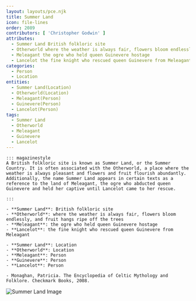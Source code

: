 ```yaml
---
layout: layouts/pce.njk
title: Summer Land
icon: file-lines
order: 2089
contributors: [ 'Christopher Godwin' ]
attributes:
  - Summer Land British folkloric site
  - Otherworld where the weather is always fair, flowers bloom endlessly, and fruit hangs ripe off the trees
  - Meleagant the ogre who held queen Guinevere hostage
  - Lancelot the fine knight who rescued queen Guinevere from Meleagant
categories:
  - Person
  - Location
entities:
  - Summer Land(Location)
  - Otherworld(Location)
  - Meleagant(Person)
  - Guinevere(Person)
  - Lancelot(Person)
tags:
  - Summer Land
  - Otherworld
  - Meleagant
  - Guinevere
  - Lancelot
---
```

``` tab [group1:Info]
::: magazinestyle
A British folkloric site is known as Summer Land, or the Summer Country. It is often associated with the Otherworld, a place where the weather is always pleasant and flowers and fruit flourish abundantly. Additionally, the name Summer Land appears in certain texts as a reference to the land of Meleagant, the ogre who abducted queen Guinevere and held her captive until Lancelot came to her rescue.

:::
```
``` tab [group1:Attributes]
- **Summer Land**: British folkloric site
- **Otherworld**: where the weather is always fair, flowers bloom endlessly, and fruit hangs ripe off the trees
- **Meleagant**: the ogre who held queen Guinevere hostage
- **Lancelot**: the fine knight who rescued queen Guinevere from Meleagant
```
``` tab [group1:Entities]
- **Summer Land**: Location
- **Otherworld**: Location
- **Meleagant**: Person
- **Guinevere**: Person
- **Lancelot**: Person
```
``` tab [group1:Sources]
- Monaghan, Patricia. The Encyclopedia of Celtic Mythology and Folklore. Checkmark Books, 2008.
```
![Summer Land Image](['https://upload.wikimedia.org/wikipedia/commons/thumb/9/97/Summerland_-_the_burnt_out_remains_the_month_after_the_fire%2C_geograph_5858933_by_Stuart_Taylor.jpg/1200px-Summerland_-_the_burnt_out_remains_the_month_after_the_fire%2C_geograph_5858933_by_Stuart_Taylor.jpg'])
